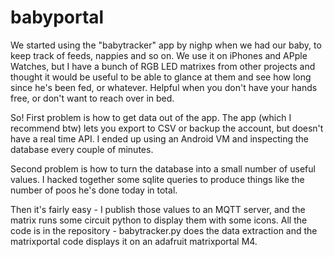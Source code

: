 # babyportal

We started using the "babytracker" app by nighp when we had our baby, to keep track of feeds, nappies and so on. We use it on iPhones and APple Watches, but I have a bunch of RGB LED matrixes from other projects and thought it would be useful to be able to glance at them and see how long since he's been fed, or whatever. Helpful when you don't have your hands free, or don't want to reach over in bed.

So! First problem is how to get data out of the app. The app (which I recommend btw) lets you export to CSV or backup the account, but doesn't have a real time API. I ended up using an Android VM and inspecting the database every couple of minutes.

Second problem is how to turn the database into a small number of useful values. I hacked together some sqlite queries to produce things like the number of poos he's done today in total.

Then it's fairly easy - I publish those values to an MQTT server, and the matrix runs some circuit python to display them with some icons. All the code is in the repository - babytracker.py does the data extraction and the matrixportal code displays it on an adafruit matrixportal M4.


